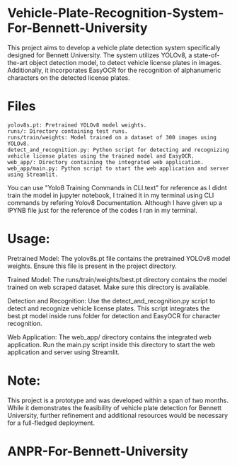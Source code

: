 # Vehicle-Plate-Recognition-System-For-Bennett-University
This project aims to develop a vehicle plate detection system specifically designed for Bennett University. The system utilizes YOLOv8, a state-of-the-art object detection model, to detect vehicle license plates in images. Additionally, it incorporates EasyOCR for the recognition of alphanumeric characters on the detected license plates.

# Files
    yolov8s.pt: Pretrained YOLOv8 model weights.
    runs/: Directory containing test runs.
    runs/train/weights: Model trained on a dataset of 300 images using YOLOv8.
    detect_and_recognition.py: Python script for detecting and recognizing vehicle license plates using the trained model and EasyOCR.
    web_app/: Directory containing the integrated web application.
    web_app/main.py: Python script to start the web application and server using Streamlit.

You can use "Yolo8 Training Commands in CLI.text" for reference as I didnt train the model in jupyter notebook, I trained it in my terminal using CLI commands by refering Yolov8 Documentation. Although I have given up a IPYNB file just for the reference of the codes I ran in my terminal.

# Usage:

Pretrained Model: The yolov8s.pt file contains the pretrained YOLOv8 model weights. Ensure this file is present in the project directory.

Trained Model: The runs/train/weights/best.pt directory contains the model trained on web scraped dataset. Make sure this directory is available.

Detection and Recognition: Use the detect_and_recognition.py script to detect and recognize vehicle license plates. This script integrates the best.pt model inside runs folder for detection and EasyOCR for character recognition.

Web Application: The web_app/ directory contains the integrated web application. Run the main.py script inside this directory to start the web application and server using Streamlit.



# Note:

This project is a prototype and was developed within a span of two months. While it demonstrates the feasibility of vehicle plate detection for Bennett University, further refinement and additional resources would be necessary for a full-fledged deployment.
# ANPR-For-Bennett-University
